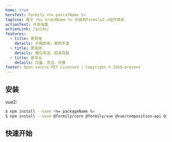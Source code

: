 ```yaml
---
home: true
heroText: Formily <%= pascalName %>
tagline: 基于 <%= brandName %> 封装的Formily2.x组件体系
actionText: 开发指南
actionLink: /guide/
features:
  - title: 更易用
    details: 开箱即用，案例丰富
  - title: 更高效
    details: 傻瓜写法，超高性能
  - title: 更专业
    details: 完备，灵活，优雅
footer: Open-source MIT Licensed | Copyright © 2019-present
---
```


## 安装

vue2:

```bash
$ npm install --save <%= packageName %>
$ npm install --save @formily/core @formily/vue @vue/composition-api @formily/<%= repoName %>
```

## 快速开始

<dumi-previewer demoPath="index" :collapsed="false" />
